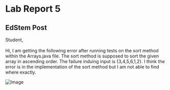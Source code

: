 # Lab Report 5

## EdStem Post

Student, <br><br>
Hi, I am getting the following error after running tests on the sort method within the Arrays.java file. The sort method is supposed to sort the given array in ascending order. The failure induing input is {3,4,5,6,1,2}. I think the error is in the implementation of the sort method but I am not able to find where exactly.

![Image](lab51.jpeg)
